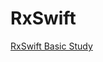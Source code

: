 # RxSwift
[RxSwift Basic Study](https://zzimss.notion.site/RxSwift-81aceeff6afc43bebfeccdbde5d68275)
